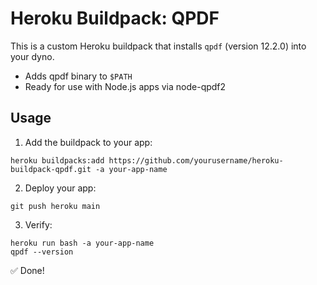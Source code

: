 # Heroku Buildpack: QPDF

This is a custom Heroku buildpack that installs `qpdf` (version 12.2.0) into your dyno.

- Adds qpdf binary to `$PATH`
- Ready for use with Node.js apps via node-qpdf2

## Usage

1. Add the buildpack to your app:

```
heroku buildpacks:add https://github.com/yourusername/heroku-buildpack-qpdf.git -a your-app-name
```

2. Deploy your app:

```
git push heroku main
```

3. Verify:

```
heroku run bash -a your-app-name
qpdf --version
```

✅ Done!
